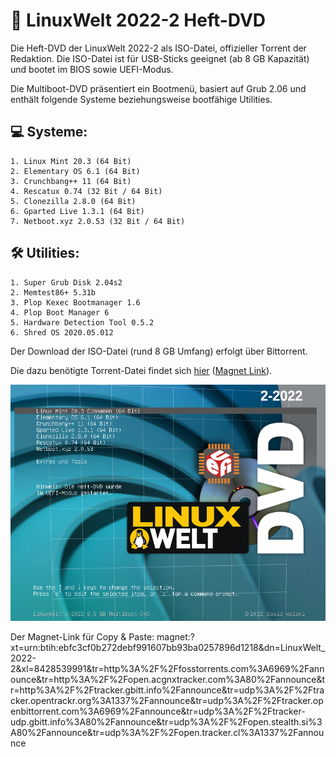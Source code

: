 # 💽 LinuxWelt 2022-2 Heft-DVD

Die Heft-DVD der LinuxWelt 2022-2 als ISO-Datei, offizieller Torrent der Redaktion. Die ISO-Datei ist für USB-Sticks geeignet (ab 8 GB Kapazität) und bootet im BIOS sowie UEFI-Modus.

Die Multiboot-DVD präsentiert ein Bootmenü, basiert auf Grub 2.06 und enthält folgende Systeme beziehungsweise bootfähige Utilities.

## 💻 Systeme:
	1. Linux Mint 20.3 (64 Bit)
	2. Elementary OS 6.1 (64 Bit)
	3. Crunchbang++ 11 (64 Bit)
	4. Rescatux 0.74 (32 Bit / 64 Bit)
	5. Clonezilla 2.8.0 (64 Bit)
	6. Gparted Live 1.3.1 (64 Bit)
	7. Netboot.xyz 2.0.53 (32 Bit / 64 Bit)

## 🛠️ Utilities:
    1. Super Grub Disk 2.04s2
    2. Memtest86+ 5.31b
    3. Plop Kexec Bootmanager 1.6
    4. Plop Boot Manager 6
    5. Hardware Detection Tool 0.5.2
    6. Shred OS 2020.05.012


Der Download der ISO-Datei (rund 8 GB Umfang) erfolgt über Bittorrent.

Die dazu benötigte Torrent-Datei findet sich [hier](https://github.com/LinuxWelt/LinuxWelt/blob/main/torrents/LinuxWelt_2022-2/LinuxWelt_2022-2.torrent?raw=true) ([Magnet Link](https://tinyurl.com/LWDVD22-2 "Magnet Link")).

![Bootmenü LinuxWelt DVD XXL 2022-1](https://raw.githubusercontent.com/LinuxWelt/LinuxWelt/main/torrents/LinuxWelt_2022-2/LinuxWelt_2022-2_menu.png) 

Der Magnet-Link für Copy & Paste:
magnet:?xt=urn:btih:ebfc3cf0b272debf991607bb93ba0257896d1218&dn=LinuxWelt_2022-2&xl=8428539991&tr=http%3A%2F%2Ffosstorrents.com%3A6969%2Fannounce&tr=http%3A%2F%2Fopen.acgnxtracker.com%3A80%2Fannounce&tr=http%3A%2F%2Ftracker.gbitt.info%2Fannounce&tr=udp%3A%2F%2Ftracker.opentrackr.org%3A1337%2Fannounce&tr=udp%3A%2F%2Ftracker.openbittorrent.com%3A6969%2Fannounce&tr=udp%3A%2F%2Ftracker-udp.gbitt.info%3A80%2Fannounce&tr=udp%3A%2F%2Fopen.stealth.si%3A80%2Fannounce&tr=udp%3A%2F%2Fopen.tracker.cl%3A1337%2Fannounce
